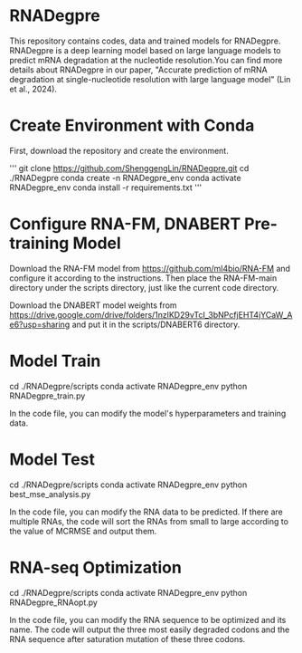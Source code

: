 # RNADegpre

This repository contains codes, data and trained models for RNADegpre. RNADegpre is a deep learning model based on large language models to predict mRNA degradation at the nucleotide resolution.You can find more details about RNADegpre in our paper, "Accurate prediction of mRNA degradation at single-nucleotide resolution with large language model" (Lin et al., 2024).

# Create Environment with Conda

First, download the repository and create the environment.

'''
git clone https://github.com/ShenggengLin/RNADegpre.git
cd ./RNADegpre
conda create -n RNADegpre_env
conda activate RNADegpre_env
conda install -r requirements.txt
'''

# Configure RNA-FM, DNABERT Pre-training Model

Download the RNA-FM model from https://github.com/ml4bio/RNA-FM and configure it according to the instructions. Then place the RNA-FM-main directory under the scripts directory, just like the current code directory.

Download the DNABERT model weights from https://drive.google.com/drive/folders/1nzlKD29vTcI_3bNPcfjEHT4jYCaW_Ae6?usp=sharing and put it in the scripts/DNABERT6 directory.

# Model Train

  cd ./RNADegpre/scripts
  conda activate RNADegpre_env
  python RNADegpre_train.py

In the code file, you can modify the model's hyperparameters and training data.

# Model Test

  cd ./RNADegpre/scripts
  conda activate RNADegpre_env
  python best_mse_analysis.py

In the code file, you can modify the RNA data to be predicted. If there are multiple RNAs, the code will sort the RNAs from small to large according to the value of MCRMSE and output them.

# RNA-seq Optimization

  cd ./RNADegpre/scripts
  conda activate RNADegpre_env
  python RNADegpre_RNAopt.py

In the code file, you can modify the RNA sequence to be optimized and its name. The code will output the three most easily degraded codons and the RNA sequence after saturation mutation of these three codons.
